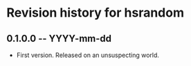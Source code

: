 # Revision history for hsrandom

## 0.1.0.0 -- YYYY-mm-dd

* First version. Released on an unsuspecting world.
